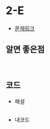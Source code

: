 # 2-E

- [문제링크](https://www.acmicpc.net/problem/2828)

## 알면 좋은점

>

<br>

## 코드

- 해설

  ```c++

  ```

- 내코드

  ```c++

  ```

